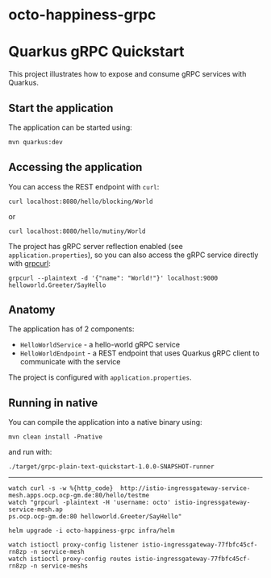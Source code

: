 
# octo-happiness-grpc

Quarkus gRPC Quickstart
========================

This project illustrates how to expose and consume gRPC services with Quarkus.

## Start the application

The application can be started using:

```bash
mvn quarkus:dev
```  

## Accessing the application

You can access the REST endpoint with `curl`:
```
curl localhost:8080/hello/blocking/World
```                                     

or
```
curl localhost:8080/hello/mutiny/World
```

The project has gRPC server reflection enabled (see `application.properties`), so you can also access
the gRPC service directly with [grpcurl](https://github.com/fullstorydev/grpcurl):
```
grpcurl --plaintext -d '{"name": "World!"}' localhost:9000 helloworld.Greeter/SayHello
``` 

## Anatomy
The application has of 2 components:

* `HelloWorldService` - a hello-world gRPC service
* `HelloWorldEndpoint` - a REST endpoint that uses Quarkus gRPC client to communicate with
  the service

The project is configured with `application.properties`.


## Running in native

You can compile the application into a native binary using:

`mvn clean install -Pnative`

and run with:

`./target/grpc-plain-text-quickstart-1.0.0-SNAPSHOT-runner` 




---

````shell
watch curl -s -w %{http_code}  http://istio-ingressgateway-service-mesh.apps.ocp.ocp-gm.de:80/hello/testme
watch "grpcurl -plaintext -H 'username: octo' istio-ingressgateway-service-mesh.ap
ps.ocp.ocp-gm.de:80 helloworld.Greeter/SayHello"

helm upgrade -i octo-happiness-grpc infra/helm

watch istioctl proxy-config listener istio-ingressgateway-77fbfc45cf-rn8zp -n service-mesh
watch istioctl proxy-config routes istio-ingressgateway-77fbfc45cf-rn8zp -n service-meshs
````
